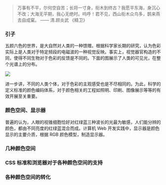 > 万事有不平，尔何空自苦；长将一寸身，衔木到终古？我愿平东海，身沉心不改；大海无平期，我心无绝时。呜呼！君不见，西山衔木众鸟多，鹊来燕去自成窠。 —— 清.顾炎武 《精卫》

### 引子

五颜六色的世界，是大自然对人类的一种馈赠。根据科学家长期的研究，认为色彩实际上是人类对于特定频段的电磁波的一种视觉反映。事实上，视觉器官构造的不同，使得不同生物对于色彩的反馈是不同的。下面的图展示了人类的可见光，在整个光谱上的分布。

![](https://p0.ssl.qhimg.com/t010773383cd2a2626f.jpg)

进一步讲，不同的人类个体，对于色彩的主观感受也是不尽相同的。为此，科学的定义标准的颜色编码体系，对于颜色相关的工程如照明、印刷、图像展示等等的有效开展至关重要。

### 颜色空间、显示器

普遍的认为，人眼的视锥细胞恰好对红绿蓝三种波长的光最为敏感，人们能分辨的颜色，都由不同亮度的红绿蓝混合而成。计算机 Web 开发实践中，显示器是颜色显示的主要介质，根据 RGB 颜色模型，制造显示器。

### 几种颜色空间

### CSS 标准和浏览器对于各种颜色空间的支持

### 各种颜色空间的转化
